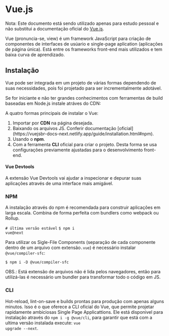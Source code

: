 # Vue.js

Nota: Este documento está sendo utilizado apenas para estudo pessoal e não substitui a documentação oficial do [Vue.js](https://vuejsbr-docs-next.netlify.app/guide/introduction.html).

Vue (pronuncia-se, view) é um framework JavaScript para criação de componentes de interfaces de usúario e single-page aplication (aplicações de página única). Está entre os frameworks front-end mais utilizados e tem baixa curva de aprendizado.

## Instalação

Vue pode ser integrada em um projeto de várias formas dependendo de suas necessidades, pois foi projetado para ser incrementalmente adotável.

Se for iniciante e não ter grandes conhecimentos com ferramentas de build baseadas em Node.js instale atráves do CDN: <code><script src="https://cdn.jsdelivr.net/npm/vue@3.0.11"></script></code>

A quatro formas principais de instalar o Vue:

<ol>
    <li>Importar por <strong>CDN</strong> na página desejada.</li>
    <li>Baixando os arquivos JS. Conferir documentação [oficial](https://vuejsbr-docs-next.netlify.app/guide/installation.html#npm).</li>
    <li>Usando o <strong>npm</strong>.</li>
    <li>Com a ferramenta <strong>CLI</strong> oficial para criar o projeto. Desta forma se usa configurações previamente ajustadas para o desenvolvimento front-end.</li>
</ol>

#### Vue Devtools

A extensão Vue Devtools vai ajudar a inspecionar e depurar suas aplicações através de uma interface mais amigável.

### NPM

A instalação através do npm é recomendada para construir aplicações em larga escala. Combina de forma perfeita com bundlers como webpack ou Rollup.

<code># última versão estável</code>
<code>$ npm i vue@next</code>

Para utilizar os Sigle-File Components (separação de cada componente dentro de um arquivo com extensão<code>.vue</code>) é necessário instalar <code>@vue/compiler-sfc</code>:

<code>$ npm i -D @vue/compiler-sfc</code>

OBS.: Está extensão de arquivos não é lida pelos navegadores, então para utilizá-las é necessário um bundler para transformar todo o código em JS.

### CLI

Hot-reload, lint-on-save e builds prontas para produção com apenas alguns minutos. Isso é o que oferece a CLI oficial do Vue, que permite projetar rapidamente ambiciosas Single Page Applicattions. Ele está disponivel para instalação através do <code>npm i -g @vue/cli</code>, para garantir que está com a ultima versão instalada execute: <code>vue upgrade --next</code>.
